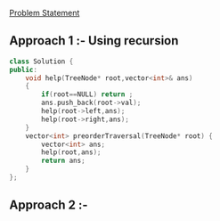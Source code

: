 [Problem Statement](https://leetcode.com/problems/binary-tree-preorder-traversal)

## Approach 1 :- Using recursion

```cpp
class Solution {
public:
    void help(TreeNode* root,vector<int>& ans)
    {
        if(root==NULL) return ;
        ans.push_back(root->val);
        help(root->left,ans);
        help(root->right,ans);
    }
    vector<int> preorderTraversal(TreeNode* root) {
        vector<int> ans;
        help(root,ans);
        return ans;
    }
};
```
## Approach 2 :- 
